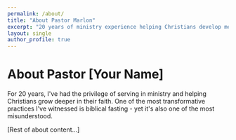 ```yaml
---
permalink: /about/
title: "About Pastor Marlon"
excerpt: "20 years of ministry experience helping Christians develop meaningful spiritual practices"
layout: single
author_profile: true
---
```


# About Pastor [Your Name]

For 20 years, I've had the privilege of serving in ministry and helping Christians grow deeper in their faith. One of the most transformative practices I've witnessed is biblical fasting - yet it's also one of the most misunderstood.

[Rest of about content...]
